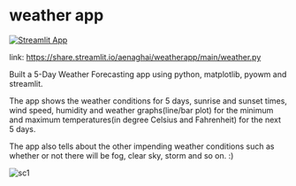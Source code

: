 # weather app

[![Streamlit App](https://static.streamlit.io/badges/streamlit_badge_black_white.svg)](https://share.streamlit.io/aenaghai/weatherapp/main/weather.py)


link: https://share.streamlit.io/aenaghai/weatherapp/main/weather.py

Built a 5-Day Weather Forecasting app using python, matplotlib, pyowm and streamlit.

The app shows the weather conditions for 5 days, sunrise and sunset times, wind speed, humidity and weather graphs(line/bar plot) for the minimum and maximum temperatures(in degree Celsius and Fahrenheit) for the next 5 days.

The app also tells about the other impending weather conditions such as whether or not there will be fog, clear sky, storm and so on. :)

![sc1](https://user-images.githubusercontent.com/98644694/155209421-ac6de53f-abe4-41e3-8f14-ecbfa5503c77.jpg)
